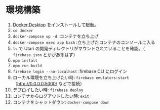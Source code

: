 # 環境構築
1. [Docker Desktop](https://www.docker.com/products/docker-desktop) をインストールして起動。
2. `cd docker`
3. `docker-compose up -d` :コンテナを立ち上げ
4. `docker-compose exec app bash` :立ち上げたコンテナのコンソールに入る
5. `ls` で Utari の開発ディレクトリがマウントされていることを確認。（ `firebase.json` とかがあるはず）
6. `npm install`
7. `npm run build`
8. `firebase login --no-localhost` :firebase CLI にログイン
9. ローカル環境を立ち上げたい時: `firebase emulators:start` （http://0.0.0.0:5000/ などで接続）
10. デプロイしたい時: `firebase deploy`
11. コンテナからログアウトしたい時: `exit`
12. コンテナをシャットダウン: `docker-compose down`
